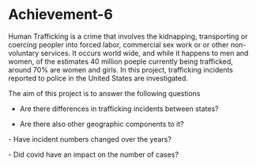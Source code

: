 # Achievement-6

Human Trafficking is a crime that involves the kidnapping, transporting or coercing peopler into forced labor, commercial sex work or or other non-voluntary services. It occurs world wide, and while it happens to men and women, of the estimates 40 million poeple currently being trafficked, around 70% are women and girls. 
In this project, trafficking incidents reported to police in the United States are investigated.

The aim of this project is to answer the following questions


- Are there differences in trafficking incidents between states?

- Are there also other geographic components to it? 

- Have incident numbers changed over the years?


- Did covid have an impact on the number of cases?




 


